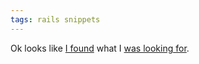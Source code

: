 ```yaml
---
tags: rails snippets
---
```


Ok looks like [I found](http://railsapi.com/doc/rails-v3.0.0.beta.3/) what I [was looking for](/twitter/339).
